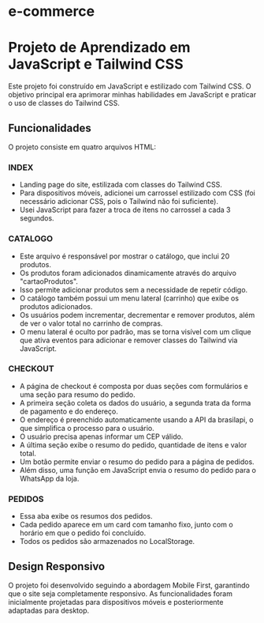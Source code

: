 # e-commerce


# Projeto de Aprendizado em JavaScript e Tailwind CSS

Este projeto foi construído em JavaScript e estilizado com Tailwind CSS. O objetivo principal era aprimorar minhas habilidades em JavaScript e praticar o uso de classes do Tailwind CSS.

## Funcionalidades

O projeto consiste em quatro arquivos HTML:

### INDEX

- Landing page do site, estilizada com classes do Tailwind CSS.
- Para dispositivos móveis, adicionei um carrossel estilizado com CSS (foi necessário adicionar CSS, pois o Tailwind não foi suficiente).
- Usei JavaScript para fazer a troca de itens no carrossel a cada 3 segundos.

### CATALOGO

- Este arquivo é responsável por mostrar o catálogo, que inclui 20 produtos.
- Os produtos foram adicionados dinamicamente através do arquivo "cartaoProdutos".
- Isso permite adicionar produtos sem a necessidade de repetir código.
- O catálogo também possui um menu lateral (carrinho) que exibe os produtos adicionados.
- Os usuários podem incrementar, decrementar e remover produtos, além de ver o valor total no carrinho de compras.
- O menu lateral é oculto por padrão, mas se torna visível com um clique que ativa eventos para adicionar e remover classes do Tailwind via JavaScript.

### CHECKOUT

- A página de checkout é composta por duas seções com formulários e uma seção para resumo do pedido.
- A primeira seção coleta os dados do usuário, a segunda trata da forma de pagamento e do endereço.
- O endereço é preenchido automaticamente usando a API da brasilapi, o que simplifica o processo para o usuário.
- O usuário precisa apenas informar um CEP válido.
- A última seção exibe o resumo do pedido, quantidade de itens e valor total.
- Um botão permite enviar o resumo do pedido para a página de pedidos.
- Além disso, uma função em JavaScript envia o resumo do pedido para o WhatsApp da loja.

### PEDIDOS

- Essa aba exibe os resumos dos pedidos.
- Cada pedido aparece em um card com tamanho fixo, junto com o horário em que o pedido foi concluído.
- Todos os pedidos são armazenados no LocalStorage.

## Design Responsivo

O projeto foi desenvolvido seguindo a abordagem Mobile First, garantindo que o site seja completamente responsivo.
As funcionalidades foram inicialmente projetadas para dispositivos móveis e posteriormente adaptadas para desktop.

